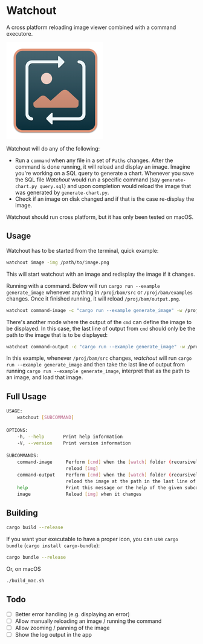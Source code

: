 # Watchout

A cross platform reloading image viewer combined with a command executore.

<img src="resources/icon.png" width="256" height="256" />

Watchout will do any of the following:

- Run a `command` when any file in a set of `Paths` changes. After the command is done running, it will reload and display an image. Imagine you're working on a SQL query to generate a chart. Whenever you save the SQL file *Watchout* would run a specific command (say `generate-chart.py query.sql`) and upon completion would reload
the image that was generated by `generate-chart.py`.
- Check if an image on disk changed and if that is the case re-display the image.

Watchout should run cross platform, but it has only been tested on macOS.

## Usage

Watchout has to be started from the terminal, quick example:

``` sh
watchout image -img /path/to/image.png
```

This will start watchout with an image and redisplay the image if it changes.

Running with a command. Below will run `cargo run --example generate_image`  whenever anything in `/proj/bam/src` or `/proj/bam/examples` changes. Once it finished running, it will reload `/proj/bam/output.png`.

``` sh
watchout command-image -c "cargo run --example generate_image" -w /proj/bam/src -w /proj/bam/examples -i /proj/bam/output.png
```

There's another mode where the output of the `cmd` can define the image to be displayed. In this case, the last line of output from `cmd` should only be the path to the image that is to be displayed:

``` sh
watchout command-output -c "cargo run --example generate_image" -w /proj/bam/src
```

In this example, whenever `/proj/bam/src` changes, *watchout* will run `cargo run --example generate_image` and then take the last line of output from running `cargo run --example generate_image`, interpret that as the path to an image, and load that image.

## Full Usage

``` sh
USAGE:
    watchout [SUBCOMMAND]

OPTIONS:
    -h, --help       Print help information
    -V, --version    Print version information

SUBCOMMANDS:
    command-image     Perform [cmd] when the [watch] folder (recursively) changes and then
                      reload [img]
    command-output    Perform [cmd] when the [watch] folder (recursively) changes and then
                      reload the image at the path in the last line of the [cmd] output
    help              Print this message or the help of the given subcommand(s)
    image             Reload [img] when it changes
```

## Building

``` sh
cargo build --release
```

If you want your executable to have a proper icon, you can use `cargo bundle` (`cargo install cargo-bundle`):

``` sh
cargo bundle --release
```

Or, on macOS

``` sh
./build_mac.sh
```

## Todo

- [ ] Better error handling (e.g. displaying an error)
- [ ] Allow manually reloading an image / running the command
- [ ] Allow zooming / panning of the image
- [ ] Show the log output in the app
